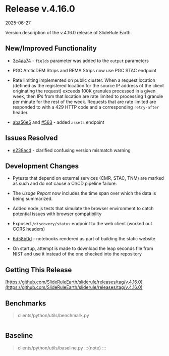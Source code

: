 # Release v.4.16.0

2025-06-27

Version description of the v.4.16.0 release of SlideRule Earth.

## New/Improved Functionality

* [3c4aa74](https://github.com/SlideRuleEarth/sliderule/commit/3c4aa74afe515b0306f77af9cec8d9effe8bc0fd) - `fields` parameter was added to the `output` parameters

* PGC ArcticDEM Strips and REMA Strips now use PGC STAC endpoint

* Rate limiting implemented on public cluster.  When a request location (defined as the registered location for the source IP address of the client originating the request) exceeds 100K granules processed in a given week, then IPs from that location are rate limited to processing 1 granule per minute for the rest of the week.  Requests that are rate limited are responded to with a 429 HTTP code and a corresponding `retry-after` header.

* [aba56e5](https://github.com/SlideRuleEarth/sliderule/commit/aba56e58f64a97427a03df936e24d358f32e582d) and [#563](https://github.com/SlideRuleEarth/sliderule-web-client/issues/563) - added `assets` endpoint

## Issues Resolved

* [e238acd](https://github.com/SlideRuleEarth/sliderule/commit/e238acd92d1745862325d2a96949a342e62b5250) - clarified confusing version mismatch warning

## Development Changes

* Pytests that depend on external services (CMR, STAC, TNM) are marked as such and do not cause a CI/CD pipeline failure.

* The _Usage Report_ now includes the time span over which the data is being summarized.

* Added node.js tests that simulate the browser environment to catch potential issues with browser compatibility

* Exposed `/discovery/status` endpoint to the web client (worked out CORS headers)

* [6d58b0d](https://github.com/SlideRuleEarth/sliderule/commit/6d58b0d106febc306b749123335a6c73b8e13ea5) - notebooks rendered as part of building the static website

* On startup, attempt is made to download the leap seconds file from NIST and use it instead of the one checked into the repository

## Getting This Release

[https://github.com/SlideRuleEarth/sliderule/releases/tag/v.4.16.0](https://github.com/SlideRuleEarth/sliderule/releases/tag/v.4.16.0)

## Benchmarks
> clients/python/utils/benchmark.py
```
```

## Baseline
> clients/python/utils/baseline.py
:::{note}
:::
